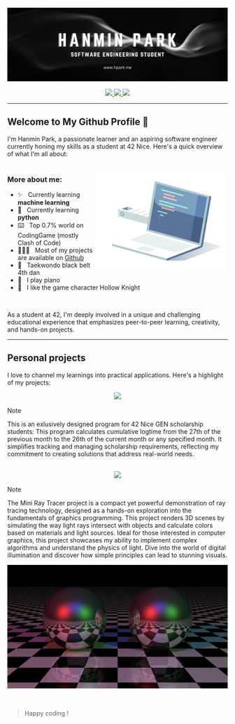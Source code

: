 ![banner](https://github.com/hanmpark/hanmpark/blob/main/assets/github_banner.webp)
<div align="center">
  <p>
    <a href="https://profile.intra.42.fr/users/hanmpark">
      <img src="https://badgen.net/badge/Born2Code/hanmpark/blue?cache=86400&icon=https://meta.intra.42.fr/images/42_logo.svg">
    </a>
    <a href="https://www.linkedin.com/in/hanmin-park-83239718b/">
      <img src="https://badgen.net/badge/LinkedIn/Hanmin Park/cyan?icon=chrome">
    </a>
    <a href="https://www.youtube.com/watch?v=BBJa32lCaaY">
      <img src="https://komarev.com/ghpvc/?username=hanmpark&color=blueviolet">
    </a>
  </p>
</div>

---

## Welcome to My Github Profile 👋

I'm Hanmin Park, a passionate learner and an aspiring software engineer currently honing my skills as a student at 42 Nice. Here's a quick overview of what I'm all about:
<br/>
<br/>

<img align="right" src="https://github.com/hanmpark/hanmpark/blob/main/assets/coding.gif" alt="computer with lines of code" width="300px">

### More about me:
- ✨ &nbsp; Currently learning **machine learning**
- 🌱 &nbsp; Currently learning **python**
- ⌨️ &nbsp; Top 0.7% world on CodingGame (mostly Clash of Code)
- 👨🏻‍💻 &nbsp; Most of my projects are available on [Github](https://github.com/hanmpark?tab=repositories)
- 🥋 &nbsp; Taekwondo black belt 4th dan
- 🎵 &nbsp; I play piano
- 🩷 &nbsp; I like the game character Hollow Knight

<br/>

As a student at 42, I'm deeply involved in a unique and challenging educational experience that emphasizes peer-to-peer learning, creativity, and hands-on projects.

---

## Personal projects
I love to channel my learnings into practical applications. Here's a highlight of my projects:

<div align="center">
	<a href="https://github.com/hanmpark/scholarship_logtime">
		<img src="https://github-readme-stats.vercel.app/api/pin/?username=hanmpark&repo=scholarship_logtime&theme=tokyonight">
	</a>
</div>

> [!NOTE]
> This is an exlusively designed program for 42 Nice GEN scholarship students:
This program calculates cumulative logtime from the 27th of the previous month to the 26th of the current month or any specified month. It simplifies tracking and managing scholarship requirements, reflecting my commitment to creating solutions that address real-world needs.

<br/>

<div align="center">
	<a href="https://github.com/hanmpark/miniraytracer">
		<img src="https://github-readme-stats.vercel.app/api/pin/?username=hanmpark&repo=miniraytracer&theme=tokyonight">
	</a>
</div>

> [!NOTE]
> The Mini Ray Tracer project is a compact yet powerful demonstration of ray tracing technology, designed as a hands-on exploration into the fundamentals of graphics programming. This project renders 3D scenes by simulating the way light rays intersect with objects and calculate colors based on materials and light sources. Ideal for those interested in computer graphics, this project showcases my ability to implement complex algorithms and understand the physics of light. Dive into the world of digital illumination and discover how simple principles can lead to stunning visuals.

![minirt render](https://github.com/hanmpark/hanmpark/blob/main/assets/two_balls.png)

<br>

> Happy coding !
